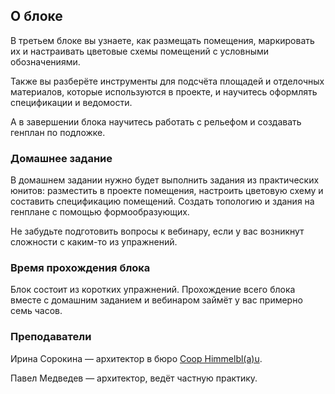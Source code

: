 ## О блоке

В третьем блоке вы узнаете, как размещать помещения, маркировать их и настраивать цветовые схемы помещений с условными обозначениями.

Также вы разберёте инструменты для подсчёта площадей и отделочных материалов, которые используются в проекте, и научитесь оформлять спецификации и ведомости.

А в завершении блока научитесь работать с рельефом и создавать генплан по подложке.

### Домашнее задание

В домашнем задании нужно будет выполнить задания из практических юнитов: разместить в проекте помещения, настроить цветовую схему и составить спецификацию помещений. Создать топологию и здания на генплане с помощью формообразующих.

Не забудьте подготовить вопросы к вебинару, если у вас возникнут сложности с каким-то из упражнений.

### Время прохождения блока

Блок состоит из коротких упражнений. Прохождение всего блока вместе с домашним заданием и вебинаром займёт у вас примерно семь часов. 

### Преподаватели

Ирина Сорокина — архитектор в бюро [Coop Himmelbl(a)u](https://coop-himmelblau.at/).

Павел Медведев — архитектор, ведёт частную практику.